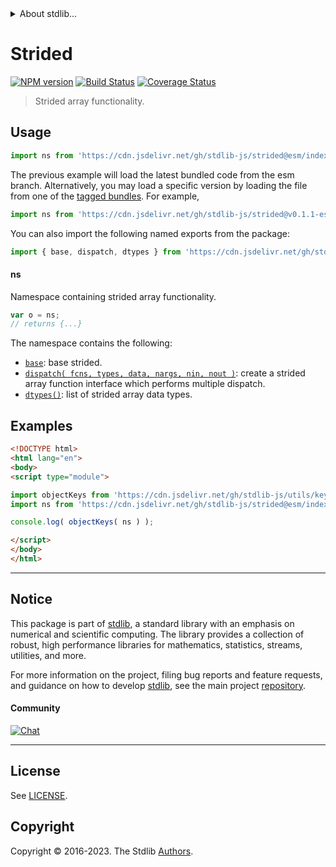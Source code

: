 <!--

@license Apache-2.0

Copyright (c) 2021 The Stdlib Authors.

Licensed under the Apache License, Version 2.0 (the "License");
you may not use this file except in compliance with the License.
You may obtain a copy of the License at

   http://www.apache.org/licenses/LICENSE-2.0

Unless required by applicable law or agreed to in writing, software
distributed under the License is distributed on an "AS IS" BASIS,
WITHOUT WARRANTIES OR CONDITIONS OF ANY KIND, either express or implied.
See the License for the specific language governing permissions and
limitations under the License.

-->


<details>
  <summary>
    About stdlib...
  </summary>
  <p>We believe in a future in which the web is a preferred environment for numerical computation. To help realize this future, we've built stdlib. stdlib is a standard library, with an emphasis on numerical and scientific computation, written in JavaScript (and C) for execution in browsers and in Node.js.</p>
  <p>The library is fully decomposable, being architected in such a way that you can swap out and mix and match APIs and functionality to cater to your exact preferences and use cases.</p>
  <p>When you use stdlib, you can be absolutely certain that you are using the most thorough, rigorous, well-written, studied, documented, tested, measured, and high-quality code out there.</p>
  <p>To join us in bringing numerical computing to the web, get started by checking us out on <a href="https://github.com/stdlib-js/stdlib">GitHub</a>, and please consider <a href="https://opencollective.com/stdlib">financially supporting stdlib</a>. We greatly appreciate your continued support!</p>
</details>

# Strided

[![NPM version][npm-image]][npm-url] [![Build Status][test-image]][test-url] [![Coverage Status][coverage-image]][coverage-url] <!-- [![dependencies][dependencies-image]][dependencies-url] -->

> Strided array functionality.



<section class="usage">

## Usage

```javascript
import ns from 'https://cdn.jsdelivr.net/gh/stdlib-js/strided@esm/index.mjs';
```
The previous example will load the latest bundled code from the esm branch. Alternatively, you may load a specific version by loading the file from one of the [tagged bundles](https://github.com/stdlib-js/strided/tags). For example,

```javascript
import ns from 'https://cdn.jsdelivr.net/gh/stdlib-js/strided@v0.1.1-esm/index.mjs';
```

You can also import the following named exports from the package:

```javascript
import { base, dispatch, dtypes } from 'https://cdn.jsdelivr.net/gh/stdlib-js/strided@esm/index.mjs';
```

#### ns

Namespace containing strided array functionality.

```javascript
var o = ns;
// returns {...}
```

The namespace contains the following:

<!-- <toc pattern="*"> -->

<div class="namespace-toc">

-   <span class="signature">[`base`][@stdlib/strided/base]</span><span class="delimiter">: </span><span class="description">base strided.</span>
-   <span class="signature">[`dispatch( fcns, types, data, nargs, nin, nout )`][@stdlib/strided/dispatch]</span><span class="delimiter">: </span><span class="description">create a strided array function interface which performs multiple dispatch.</span>
-   <span class="signature">[`dtypes()`][@stdlib/strided/dtypes]</span><span class="delimiter">: </span><span class="description">list of strided array data types.</span>

</div>

<!-- </toc> -->

</section>

<!-- /.usage -->

<section class="examples">

## Examples

<!-- TODO: better examples -->

<!-- eslint no-undef: "error" -->

```html
<!DOCTYPE html>
<html lang="en">
<body>
<script type="module">

import objectKeys from 'https://cdn.jsdelivr.net/gh/stdlib-js/utils/keys@esm/index.mjs';
import ns from 'https://cdn.jsdelivr.net/gh/stdlib-js/strided@esm/index.mjs';

console.log( objectKeys( ns ) );

</script>
</body>
</html>
```

</section>

<!-- /.examples -->

<!-- Section for related `stdlib` packages. Do not manually edit this section, as it is automatically populated. -->

<section class="related">

</section>

<!-- /.related -->

<!-- Section for all links. Make sure to keep an empty line after the `section` element and another before the `/section` close. -->


<section class="main-repo" >

* * *

## Notice

This package is part of [stdlib][stdlib], a standard library with an emphasis on numerical and scientific computing. The library provides a collection of robust, high performance libraries for mathematics, statistics, streams, utilities, and more.

For more information on the project, filing bug reports and feature requests, and guidance on how to develop [stdlib][stdlib], see the main project [repository][stdlib].

#### Community

[![Chat][chat-image]][chat-url]

---

## License

See [LICENSE][stdlib-license].


## Copyright

Copyright &copy; 2016-2023. The Stdlib [Authors][stdlib-authors].

</section>

<!-- /.stdlib -->

<!-- Section for all links. Make sure to keep an empty line after the `section` element and another before the `/section` close. -->

<section class="links">

[npm-image]: http://img.shields.io/npm/v/@stdlib/strided.svg
[npm-url]: https://npmjs.org/package/@stdlib/strided

[test-image]: https://github.com/stdlib-js/strided/actions/workflows/test.yml/badge.svg?branch=v0.1.1
[test-url]: https://github.com/stdlib-js/strided/actions/workflows/test.yml?query=branch:v0.1.1

[coverage-image]: https://img.shields.io/codecov/c/github/stdlib-js/strided/main.svg
[coverage-url]: https://codecov.io/github/stdlib-js/strided?branch=main

<!--

[dependencies-image]: https://img.shields.io/david/stdlib-js/strided.svg
[dependencies-url]: https://david-dm.org/stdlib-js/strided/main

-->

[chat-image]: https://img.shields.io/gitter/room/stdlib-js/stdlib.svg
[chat-url]: https://app.gitter.im/#/room/#stdlib-js_stdlib:gitter.im

[stdlib]: https://github.com/stdlib-js/stdlib

[stdlib-authors]: https://github.com/stdlib-js/stdlib/graphs/contributors

[umd]: https://github.com/umdjs/umd
[es-module]: https://developer.mozilla.org/en-US/docs/Web/JavaScript/Guide/Modules

[deno-url]: https://github.com/stdlib-js/strided/tree/deno
[umd-url]: https://github.com/stdlib-js/strided/tree/umd
[esm-url]: https://github.com/stdlib-js/strided/tree/esm
[branches-url]: https://github.com/stdlib-js/strided/blob/main/branches.md

[stdlib-license]: https://raw.githubusercontent.com/stdlib-js/strided/main/LICENSE

<!-- <toc-links> -->

[@stdlib/strided/base]: https://github.com/stdlib-js/strided/tree/main/base

[@stdlib/strided/dispatch]: https://github.com/stdlib-js/strided/tree/main/dispatch

[@stdlib/strided/dtypes]: https://github.com/stdlib-js/strided/tree/main/dtypes

<!-- </toc-links> -->

</section>

<!-- /.links -->
